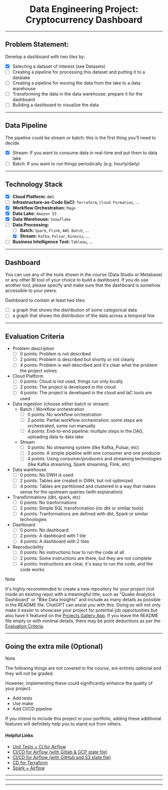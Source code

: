 # <center> Data Engineering Project: Cryptocurrency Dashboard </center>
---

## Problem Statement:
Develop a dashboard with two tiles by:
- [x] Selecting a dataset of interest (see Datasets)
- [ ] Creating a pipeline for processing this dataset and putting it to a datalake
- [ ] Creating a pipeline for moving the data from the lake to a data warehouse
- [ ] Transforming the data in the data warehouse: prepare it for the dashboard
- [ ] Building a dashboard to visualize the data

---

## Data Pipeline
The pipeline could be stream or batch: this is the first thing you'll need to decide
- [x] Stream: If you want to consume data in real-time and put them to data lake
- [ ] Batch: If you want to run things periodically (e.g. hourly/daily)

---

## Technology Stack
- [x] __Cloud Platform:__ `AWS`
- [ ] __Infrastructure-as-Code (IaC):__ `Terraform`, `Cloud Formation`, ...
- [x] __Workflow Orchestration:__ `Mage`
- [x] __Data Lake:__ `Amazon S3`
- [x] __Data Warehouse:__ `Snowflake`
- [ ] __Data Processing:__
    - [ ] __Batch:__ `Spark`, `Flink`, `AWS Batch`, ...
    - [x] __Stream:__ `Kafka`, `Pulsar`, `Kinesis`, ...
- [ ] __Business Intelligence Tool:__ `Tableau`,  ...
---

## Dashboard
You can use any of the tools shown in the course (Data Studio or Metabase) or any other BI tool of your choice to build a dashboard. If you do use another tool, please specify and make sure that the dashboard is somehow accessible to your peers.

Dashboard to contain at least two tiles:
- [ ] a graph that shows the distribution of some categorical data
- [ ] a graph that shows the distribution of the data across a temporal line

---

## Evaluation Criteria
- Problem description
    - [ ] 0 points: Problem is not described
    - [ ] 2 points: Problem is described but shortly or not clearly
    - [ ] 4 points: Problem is well described and it's clear what the problem the project solves
- Cloud Platform
    - [ ] 0 points: Cloud is not used, things run only locally
    - [ ] 2 points: The project is developed in the cloud
    - [ ] 4 points: The project is developed in the cloud and IaC tools are used
- Data ingestion (choose either batch or stream)
    - Batch / Workflow orchestration
        - [ ] 0 points: No workflow orchestration
        - [ ] 2 points: Partial workflow orchestration: some steps are orchestrated, some run manually
        - [ ] 4 points: End-to-end pipeline: multiple steps in the DAG, uploading data to data lake
    - Stream
        - [ ] 0 points: No streaming system (like Kafka, Pulsar, etc)
        - [ ] 2 points: A simple pipeline with one consumer and one producer
        - [ ] 4 points: Using consumer/producers and streaming technologies (like Kafka streaming, Spark streaming, Flink, etc)
- Data warehouse
    - [ ] 0 points: No DWH is used
    - [ ] 2 points: Tables are created in DWH, but not optimized
    - [ ] 4 points: Tables are partitioned and clustered in a way that makes sense for the upstream queries (with explanation)
- Transformations (dbt, spark, etc)
    - [ ] 0 points: No tranformations
    - [ ] 2 points: Simple SQL transformation (no dbt or similar tools)
    - [ ] 4 points: Tranformations are defined with dbt, Spark or similar technologies
- Dashboard
    - [ ] 0 points: No dashboard
    - [ ] 2 points: A dashboard with 1 tile
    - [ ] 4 points: A dashboard with 2 tiles
- Reproducibility
    - [ ] 0 points: No instructions how to run the code at all
    - [ ] 2 points: Some instructions are there, but they are not complete
    - [ ] 4 points: Instructions are clear, it's easy to run the code, and the code works

> [!NOTE]
>
> It's highly recommended to create a new repository for your project (not inside an existing repo) with a meaningful title, such as
> "Quake Analytics Dashboard" or "Bike Data Insights" and include as many details as possible in the README file. ChatGPT can assist you with this. Doing so will not only make it easier to showcase your project for potential job opportunities but also have it featured on the [Projects Gallery App](#projects-gallery).
> If you leave the README file empty or with minimal details, there may be point deductions as per the [Evaluation Criteria](#evaluation-criteria).

---

## Going the extra mile (Optional)

> [!NOTE]
>
> The following things are not covered in the course, are entirely optional and they will not be graded.

However, implementing these could significantly enhance the quality of your project:
- Add tests
- Use make
- Add CI/CD pipeline

If you intend to include this project in your portfolio, adding these additional features will definitely help you to stand out from others.

#### Helpful Links

- [Unit Tests + CI for Airflow](https://www.astronomer.io/events/recaps/testing-airflow-to-bulletproof-your-code/)
- [CI/CD for Airflow (with Gitlab & GCP state file)](https://engineering.ripple.com/building-ci-cd-with-airflow-gitlab-and-terraform-in-gcp)
- [CI/CD for Airflow (with GitHub and S3 state file)](https://programmaticponderings.com/2021/12/14/devops-for-dataops-building-a-ci-cd-pipeline-for-apache-airflow-dags/)
- [CD for Terraform](https://towardsdatascience.com/git-actions-terraform-for-data-engineers-scientists-gcp-aws-azure-448dc7c60fcc)
- [Spark + Airflow](https://medium.com/doubtnut/github-actions-airflow-for-automating-your-spark-pipeline-c9dff32686b)


---
---
---